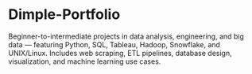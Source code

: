 # Dimple-Portfolio
Beginner-to-intermediate projects in data analysis, engineering, and big data — featuring Python, SQL, Tableau, Hadoop, Snowflake, and UNIX/Linux. Includes web scraping, ETL pipelines, database design, visualization, and machine learning use cases.
